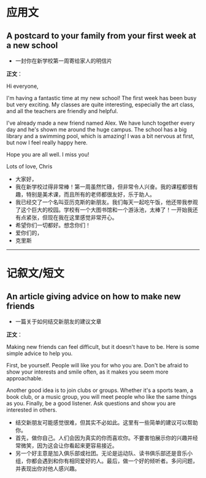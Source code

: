 # 应用文

## A postcard to your family from your first week at a new school
- 一封你在新学校第一周寄给家人的明信片

**正文**：

Hi everyone,

I'm having a fantastic time at my new school! The first week has been busy but very exciting. My classes are quite interesting, especially the art class, and all the teachers are friendly and helpful.

I've already made a new friend named Alex. We have lunch together every day and he's shown me around the huge campus. The school has a big library and a swimming pool, which is amazing! I was a bit nervous at first, but now I feel really happy here.

Hope you are all well. I miss you!

Lots of love,
Chris

- 大家好，
- 我在新学校过得非常棒！第一周虽然忙碌，但非常令人兴奋。我的课程都很有趣，特别是美术课，而且所有的老师都很友好，乐于助人。
- 我已经交了一个名叫亚历克斯的新朋友。我们每天一起吃午饭，他还带我参观了这个巨大的校园。学校有一个大图书馆和一个游泳池，太棒了！一开始我还有点紧张，但现在我在这里感觉非常开心。
- 希望你们一切都好。想念你们！
- 爱你们的，
- 克里斯

---

# 记叙文/短文

## An article giving advice on how to make new friends
- 一篇关于如何结交新朋友的建议文章

**正文**：

Making new friends can feel difficult, but it doesn't have to be. Here is some simple advice to help you.

First, be yourself. People will like you for who you are. Don't be afraid to show your interests and smile often, as it makes you seem more approachable.

Another good idea is to join clubs or groups. Whether it's a sports team, a book club, or a music group, you will meet people who like the same things as you. Finally, be a good listener. Ask questions and show you are interested in others.

- 结交新朋友可能感觉很难，但其实不必如此。这里有一些简单的建议可以帮助你。
- 首先，做你自己。人们会因为真实的你而喜欢你。不要害怕展示你的兴趣并经常微笑，因为这会让你看起来更容易接近。
- 另一个好主意是加入俱乐部或社团。无论是运动队、读书俱乐部还是音乐小组，你都会遇到和你有相同爱好的人。最后，做一个好的倾听者。多问问题，并表现出你对他人感兴趣。
